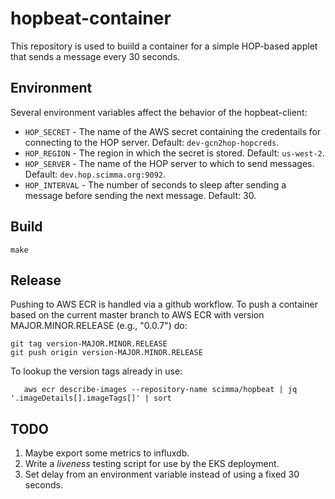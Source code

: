 # hopbeat-container

This repository is used to buiild a container for 
a simple HOP-based applet that sends a message every
30 seconds.

## Environment

Several environment variables affect the behavior of the hopbeat-client:

* `HOP_SECRET`   - The name of the AWS secret containing the credentails for connecting to the HOP server. Default: `dev-gcn2hop-hopcreds`.
* `HOP_REGION`   - The region in which the secret is stored. Default: `us-west-2`.
* `HOP_SERVER`   - The name of the HOP server to which to send messages. Default: `dev.hop.scimma.org:9092`.
* `HOP_INTERVAL` - The number of seconds to sleep after sending a message before sending the next message. Default: 30.

## Build

```
make 
```

## Release

Pushing to AWS ECR is handled via a github workflow. To push a container based on
the current master branch to AWS ECR with 
version MAJOR.MINOR.RELEASE (e.g., "0.0.7") do:

```
git tag version-MAJOR.MINOR.RELEASE
git push origin version-MAJOR.MINOR.RELEASE
```

To lookup the version tags already in use:

```
   aws ecr describe-images --repository-name scimma/hopbeat | jq '.imageDetails[].imageTags[]' | sort
```

## TODO

1. Maybe export some metrics to influxdb.
2. Write a *liveness* testing script for use by the EKS deployment.
3. Set delay from an environment variable instead of using a fixed 30 seconds.
